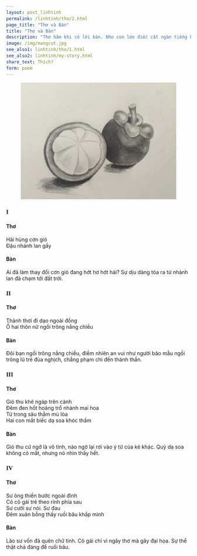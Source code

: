 ```yaml
---
layout: post_linhtinh
permalink: /linhtinh/tho/2.html
page_title: "Thơ và Bàn"
title: "Thơ và Bàn"
description: "Thơ hâm khi có lời bàn. Như con lớn điếc cất ngàn tiếng kêu"
image: /img/mangcut.jpg
see_also1: linhtinh/tho/1.html
see_also2: linhtinh/my-story.html
share_text: Thích?
form: poem
---
```


<style scoped>
h3 {font-family: Georgia, serif}
</style>

<figure>
  <div class="img-container">
  <img src="/img/mangcut.jpg" alt="Chùm măng cụt"></img>
  </div>
</figure>

### I

#### Thơ

Hãi hùng cơn gió  
Đậu nhánh lan gầy

#### Bàn
Ai đã làm thay đổi cơn gió đang hớt hơ hớt hải? Sự dịu dàng tỏa ra từ nhành lan đã chạm tới đất trời.

### II

#### Thơ

Thảnh thơi đi dạo ngoài đồng  
Ồ hai thôn nữ ngồi trông nắng chiều  

#### Bàn
Đôi bạn ngồi trông nắng chiều, điềm nhiên an vui như người bảo mẫu ngồi trông lũ trẻ đùa nghịch, chẳng phạm chi đến thánh thần.

### III

#### Thơ

Gió thu khẽ ngáp trên cành  
Đêm đen hốt hoảng trổ nhành mai hoa  
Từ trong sâu thẳm mù lòa  
Hai con mắt biếc dạ soa khóc thầm  

#### Bàn
Gió thu cứ ngỡ là vô tình, nào ngờ lại rơi vào ý tứ của kẻ khác. Quỷ dạ soa không có mắt, nhưng nó nhìn thấy hết.

### IV

#### Thơ

Sư ông thiền bước ngoài đình  
Có cô gái trẻ theo rình phía sau  
Sư cười sư nói. Sư đau  
Đêm xuân bỗng thấy ruồi bâu khắp mình  

#### Bàn
Lão sư vốn đã quên chữ tình. Cô gái chỉ vì ngây thơ mà gây đại họa. Sự thể thật chả đáng để ruồi bâu.
